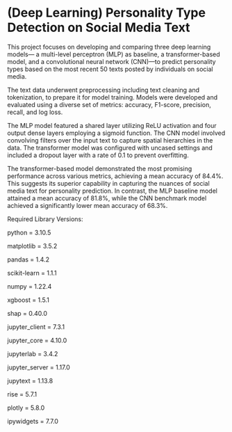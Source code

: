 # (Deep Learning) Personality Type Detection on Social Media Text

This project focuses on developing and comparing three deep learning models— a multi-level perceptron (MLP) as baseline, a transformer-based model, and a convolutional neural network (CNN)—to predict personality types based on the most recent 50 texts posted by individuals on social media.

The text data underwent preprocessing including text cleaning and tokenization, to prepare it for model training. Models were developed and evaluated using a diverse set of metrics: accuracy, F1-score, precision, recall, and log loss.

The MLP model featured a shared layer utilizing ReLU activation and four output dense layers employing a sigmoid function. The CNN model involved convolving filters over the input text to capture spatial hierarchies in the data. The transformer model was configured with uncased settings and included a dropout layer with a rate of 0.1 to prevent overfitting.

The transformer-based model demonstrated the most promising performance across various metrics, achieving a mean accuracy of 84.4%. This suggests its superior capability in capturing the nuances of social media text for personality prediction. In contrast, the MLP baseline model attained a mean accuracy of 81.8%, while the CNN benchmark model achieved a significantly lower mean accuracy of 68.3%. 

Required Library Versions:

python = 3.10.5

matplotlib = 3.5.2

pandas = 1.4.2

scikit-learn = 1.1.1

numpy = 1.22.4

xgboost = 1.5.1

shap = 0.40.0

jupyter_client = 7.3.1

jupyter_core = 4.10.0

jupyterlab = 3.4.2

jupyter_server = 1.17.0

jupytext = 1.13.8

rise = 5.7.1

plotly = 5.8.0

ipywidgets = 7.7.0








